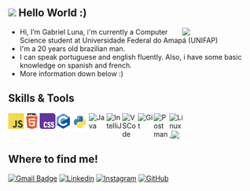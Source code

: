## <img src="https://media.giphy.com/media/hvRJCLFzcasrR4ia7z/giphy.gif" width="3%"> Hello World :)
<img src="https://github.com/gabr1elluna/gabr1elluna/assets/129898415/59ec17f8-63a7-4953-9188-ba344f6280da" min-width="150px" width="150px" align="right">

+ Hi, I’m Gabriel Luna, i'm currently a Computer Science student at Universidade Federal do Amapá (UNIFAP)
+ I'm a 20 years old brazilian man.
+ I can speak portuguese and english fluently. Also, i have some basic knowledge on spanish and french.
+ More information down below :)

## Skills & Tools

<img align="left" alt="JavaScript" width="32px" src="https://raw.githubusercontent.com/github/explore/80688e429a7d4ef2fca1e82350fe8e3517d3494d/topics/javascript/javascript.png" />
<img align="left" alt="HTML5" width="32px" src="https://raw.githubusercontent.com/github/explore/80688e429a7d4ef2fca1e82350fe8e3517d3494d/topics/html/html.png" />
<img align="left" alt="CSS3" width="32px" src="https://raw.githubusercontent.com/github/explore/80688e429a7d4ef2fca1e82350fe8e3517d3494d/topics/css/css.png" />
<img align="left" alt="C" width="32px" src="https://raw.githubusercontent.com/devicons/devicon/master/icons/c/c-original.svg">
<img align="left" alt="Python" width="36px" src="https://raw.githubusercontent.com/github/explore/80688e429a7d4ef2fca1e82350fe8e3517d3494d/topics/python/python.png" />
<img align="left" alt="Java" width="36px" src="https://user-images.githubusercontent.com/25181517/117201156-9a724800-adec-11eb-9a9d-3cd0f67da4bc.png"/>
<img align="left" alt="IntelliJ" width="32px" src="https://user-images.githubusercontent.com/25181517/192108890-200809d1-439c-4e23-90d3-b090cf9a4eea.png"/>
<img align="left" alt="VSCode" width="32px" src="https://user-images.githubusercontent.com/25181517/192108891-d86b6220-e232-423a-bf5f-90903e6887c3.png"/>
<img align="left" alt="Git" width="32px" src="https://user-images.githubusercontent.com/25181517/192108372-f71d70ac-7ae6-4c0d-8395-51d8870c2ef0.png"/>
<img align="left" alt="Postman" width="32px" src="https://user-images.githubusercontent.com/25181517/192109061-e138ca71-337c-4019-8d42-4792fdaa7128.png"/>
<img align="left" alt="Linux" width="32px" src="https://imagepng.org/wp-content/uploads/2017/06/pinguim-linux-tux-2-871x1024.png"/>

</br>
</br>
<a href="https://github.com/gabr1elluna">
  <img align="center" src="https://github-readme-stats.vercel.app/api/top-langs/?username=gabr1elluna&theme=highcontrast&hide_langs_below=1" alt=""/>
</a>
<a href="https://github.com/gabr1elluna">
  <img align="center" src="https://github-readme-stats.vercel.app/api?username=gabr1elluna&theme=highcontrast&show_icons=true"/>
</a>


</br>




## Where to find me!

[![Gmail Badge](https://img.shields.io/badge/-Gmail-FF0000?style=flat-square&labelColor=FF0000&logo=gmail&logoColor=white&link=mailto:sougabrielluna@gmail.com)](mailto:sougabrielluna@gmail.com)
[![Linkedin](https://img.shields.io/badge/-Linkedin-0e76a8?style=flat-square&logo=Linkedin&logoColor=white&link=https://www.linkedin.com/in/gabr1elluna/)](https://www.linkedin.com/in/gabr1elluna/)
[![Instagram](https://img.shields.io/badge/-Instagram-DF0174?style=flat-square&labelColor=DF0174&logo=instagram&logoColor=white&link=https://instagram.com/gabr1elluna/)](https://instagram.com/gabr1elluna/)
[![GitHub](https://img.shields.io/badge/GitHub-100000?style=flat-square&logo=github&logoColor=white&link=https://github.com/gabr1elluna/)](https://github.com/gabr1elluna)
